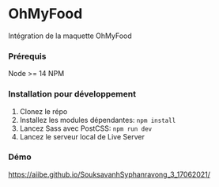 # OhMyFood

Intégration de la maquette OhMyFood

### Prérequis

Node >= 14
NPM

### Installation pour développement

1. Clonez le répo
2. Installez les modules dépendantes: `npm install`
3. Lancez Sass avec PostCSS: `npm run dev`
4. Lancez le serveur local de Live Server

### Démo

https://aiibe.github.io/SouksavanhSyphanravong_3_17062021/
